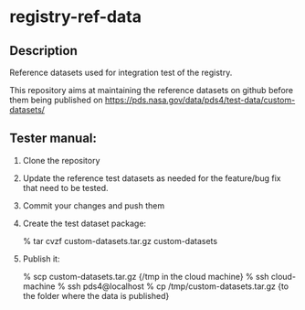 # registry-ref-data

## Description

Reference datasets used for integration test of the registry.

This repository aims at maintaining the reference datasets on github before them being published on https://pds.nasa.gov/data/pds4/test-data/custom-datasets/

## Tester manual:

1. Clone the repository

2. Update the reference test datasets as needed for the feature/bug fix that need to be tested.

3. Commit your changes and push them

4. Create the test dataset package:

    % tar cvzf custom-datasets.tar.gz  custom-datasets

5. Publish it:

    % scp custom-datasets.tar.gz {/tmp in the cloud machine}
    % ssh cloud-machine
    % ssh pds4@localhost
    % cp /tmp/custom-datasets.tar.gz {to the folder where the data is published}



